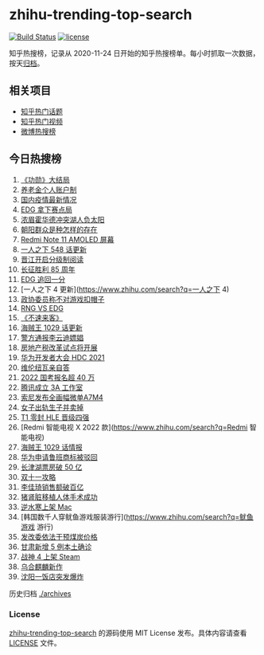 # zhihu-trending-top-search

[![Build Status](https://github.com/justjavac/zhihu-trending-top-search/workflows/ci/badge.svg?branch=main)](https://github.com/justjavac/zhihu-trending-top-search/actions)
[![license](https://img.shields.io/github/license/justjavac/zhihu-trending-top-search)](https://github.com/justjavac/zhihu-trending-top-search/blob/main/LICENSE)

知乎热搜榜，记录从 2020-11-24 日开始的知乎热搜榜单。每小时抓取一次数据，按天[归档](./archives)。

## 相关项目

- [知乎热门话题](https://github.com/justjavac/zhihu-trending-hot-questions)
- [知乎热门视频](https://github.com/justjavac/zhihu-trending-hot-video)
- [微博热搜榜](https://github.com/justjavac/weibo-trending-hot-search)

## 今日热搜榜

<!-- BEGIN -->
<!-- 最后更新时间 Sat Oct 23 2021 23:12:57 GMT+0800 (China Standard Time) -->

1. [《功勋》大结局](https://www.zhihu.com/search?q=功勋)
1. [养老金个人账户制](https://www.zhihu.com/search?q=养老金)
1. [国内疫情最新情况](https://www.zhihu.com/search?q=国内疫情新增)
1. [EDG 拿下赛点局](https://www.zhihu.com/search?q=edg)
1. [浓眉霍华德冲突湖人负太阳](https://www.zhihu.com/search?q=湖人)
1. [朝阳群众是种怎样的存在](https://www.zhihu.com/search?q=朝阳群众)
1. [Redmi Note 11 AMOLED 屏幕](https://www.zhihu.com/search?q=redmi)
1. [一人之下 548 话更新](https://www.zhihu.com/search?q=一人之下)
1. [晋江开启分级制阅读](https://www.zhihu.com/search?q=晋江分级制)
1. [长征胜利 85 周年](https://www.zhihu.com/search?q=长征胜利)
1. [EDG 追回一分](https://www.zhihu.com/search?q=edg)
1. [一人之下 4 更新](https://www.zhihu.com/search?q=一人之下 4)
1. [政协委员称不对游戏扣帽子](https://www.zhihu.com/search?q=网络游戏)
1. [RNG VS EDG](https://www.zhihu.com/search?q=edg)
1. [《不速来客》](https://www.zhihu.com/search?q=不速来客)
1. [海贼王 1029 话更新](https://www.zhihu.com/search?q=海贼王)
1. [警方通报李云迪嫖娼](https://www.zhihu.com/search?q=李云迪)
1. [房地产税改革试点将开展](https://www.zhihu.com/search?q=房地产税)
1. [华为开发者大会 HDC 2021](https://www.zhihu.com/search?q=华为开发者大会)
1. [维伦纽瓦亲自答](https://www.zhihu.com/search?q=维伦纽瓦)
1. [2022 国考报名超 40 万](https://www.zhihu.com/search?q=国考报名)
1. [腾讯成立 3A 工作室](https://www.zhihu.com/search?q=腾讯)
1. [索尼发布全画幅微单A7M4](https://www.zhihu.com/search?q=索尼a7m4)
1. [女子出轨生子并卖掉](https://www.zhihu.com/search?q=女子出轨生子)
1. [T1 零封 HLE 晋级四强](https://www.zhihu.com/search?q=T1)
1. [Redmi 智能电视 X 2022 款](https://www.zhihu.com/search?q=Redmi 智能电视)
1. [海贼王 1029 话情报](https://www.zhihu.com/search?q=海贼王)
1. [华为申请鲁班商标被驳回](https://www.zhihu.com/search?q=华为商标)
1. [长津湖票房破 50 亿](https://www.zhihu.com/search?q=长津湖票房)
1. [双十一攻略](https://www.zhihu.com/search?q=双十一)
1. [李佳琦销售额破百亿](https://www.zhihu.com/search?q=李佳琦销售额)
1. [猪肾脏移植人体手术成功](https://www.zhihu.com/search?q=猪肾脏)
1. [逆水寒上架 Mac](https://www.zhihu.com/search?q=逆水寒)
1. [韩国数千人穿鱿鱼游戏服装游行](https://www.zhihu.com/search?q=鱿鱼游戏 游行)
1. [发改委依法干预煤炭价格](https://www.zhihu.com/search?q=煤炭价格)
1. [甘肃新增 5 例本土确诊](https://www.zhihu.com/search?q=甘肃新增)
1. [战神 4 上架 Steam](https://www.zhihu.com/search?q=战神4)
1. [乌合麒麟新作](https://www.zhihu.com/search?q=乌合麒麟)
1. [沈阳一饭店突发爆炸](https://www.zhihu.com/search?q=沈阳饭店爆炸)

<!-- END -->

历史归档 [./archives](./archives)

### License

[zhihu-trending-top-search](https://github.com/justjavac/zhihu-trending-top-search)
的源码使用 MIT License 发布。具体内容请查看 [LICENSE](./LICENSE) 文件。
